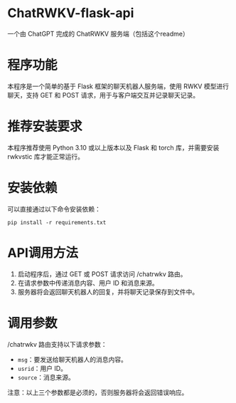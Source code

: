 # ChatRWKV-flask-api
一个由 ChatGPT 完成的 ChatRWKV 服务端（包括这个readme）

# 程序功能
本程序是一个简单的基于 Flask 框架的聊天机器人服务端，使用 RWKV 模型进行聊天，支持 GET 和 POST 请求，用于与客户端交互并记录聊天记录。

# 推荐安装要求
本程序推荐使用 Python 3.10 或以上版本以及 Flask 和 torch 库，并需要安装 rwkvstic 库才能正常运行。

# 安装依赖
可以直接通过以下命令安装依赖：
```
pip install -r requirements.txt
```

# API调用方法
1. 启动程序后，通过 GET 或 POST 请求访问 /chatrwkv 路由。
2. 在请求参数中传递消息内容、用户 ID 和消息来源。
3. 服务器将会返回聊天机器人的回复，并将聊天记录保存到文件中。

# 调用参数
/chatrwkv 路由支持以下请求参数：

- `msg`：要发送给聊天机器人的消息内容。
- `usrid`：用户 ID。
- `source`：消息来源。

注意：以上三个参数都是必须的，否则服务器将会返回错误响应。